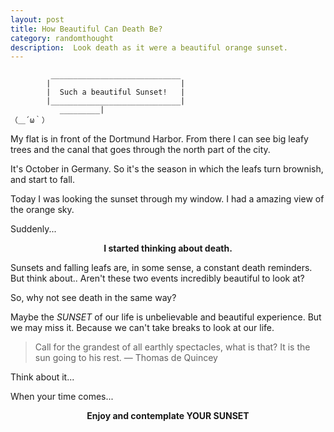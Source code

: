 ```yaml
---
layout: post
title: How Beautiful Can Death Be?
category: randomthought
description:  Look death as it were a beautiful orange sunset.
---
```


```
         _____________________________
        |                             |
        |  Such a beautiful Sunset!   |
        |_____________________________|
           _________|
（＿´ω｀）

```

My flat is in front of  the Dortmund Harbor. 
From there I can see big leafy trees and the canal that goes through the north part of the city.

It's October in Germany. So it's the season in which the leafs turn brownish, and start to fall.

Today I was looking the sunset through my window. 
I had a amazing view of the orange sky. 

Suddenly...

**<center> I started thinking about death. </center>**

Sunsets and falling leafs are, in some sense, a constant death reminders.
But think about.. Aren't  these two events incredibly beautiful to look at? 

So, why not see death in the same way?

Maybe the _SUNSET_ of our life is unbelievable and beautiful experience. 
But we may miss it.
Because we can't take breaks to look at our life. 

> Call for the grandest of all earthly spectacles, what is that? It is the sun going to his rest. ― Thomas de Quincey 

Think about it...

When your time comes...

**<center> Enjoy and contemplate YOUR SUNSET  </center>**


